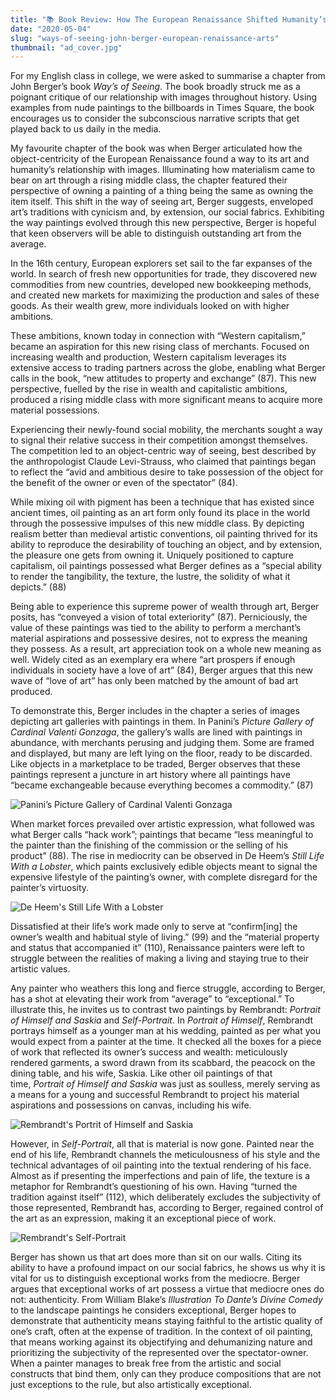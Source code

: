 ```yaml
---
title: "📚 Book Review: How The European Renaissance Shifted Humanity’s Relationship with Art" 
date: "2020-05-04"
slug: "ways-of-seeing-john-berger-european-renaissance-arts"
thumbnail: "ad_cover.jpg"
---
```


For my English class in college, we were asked to summarise a chapter from John Berger’s book _Way’s of Seeing_. The book broadly struck me as a poignant critique of our relationship with images throughout history. Using examples from nude paintings to the billboards in Times Square, the book encourages us to consider the subconscious narrative scripts that get played back to us daily in the media.

My favourite chapter of the book was when Berger articulated how the object-centricity of the European Renaissance found a way to its art and humanity’s relationship with images. Illuminating how materialism came to bear on art through a rising middle class, the chapter featured their perspective of owning a painting of a thing being the same as owning the item itself. This shift in the way of seeing art, Berger suggests, enveloped art’s traditions with cynicism and, by extension, our social fabrics. Exhibiting the way paintings evolved through this new perspective, Berger is hopeful that keen observers will be able to distinguish outstanding art from the average.

In the 16th century, European explorers set sail to the far expanses of the world. In search of fresh new opportunities for trade, they discovered new commodities from new countries, developed new bookkeeping methods, and created new markets for maximizing the production and sales of these goods. As their wealth grew, more individuals looked on with higher ambitions.

These ambitions, known today in connection with “Western capitalism,” became an aspiration for this new rising class of merchants. Focused on increasing wealth and production, Western capitalism leverages its extensive access to trading partners across the globe, enabling what Berger calls in the book, “new attitudes to property and exchange” (87). This new perspective, fuelled by the rise in wealth and capitalistic ambitions, produced a rising middle class with more significant means to acquire more material possessions.

Experiencing their newly-found social mobility, the merchants sought a way to signal their relative success in their competition amongst themselves. The competition led to an object-centric way of seeing, best described by the anthropologist Claude Levi-Strauss, who claimed that paintings began to reflect the “avid and ambitious desire to take possession of the object for the benefit of the owner or even of the spectator” (84).

While mixing oil with pigment has been a technique that has existed since ancient times, oil painting as an art form only found its place in the world through the possessive impulses of this new middle class. By depicting realism better than medieval artistic conventions, oil painting thrived for its ability to reproduce the desirability of touching an object, and by extension, the pleasure one gets from owning it. Uniquely positioned to capture capitalism, oil paintings possessed what Berger defines as a “special ability to render the tangibility, the texture, the lustre, the solidity of what it depicts.” (88)

Being able to experience this supreme power of wealth through art, Berger posits, has “conveyed a vision of total exteriority” (87). Perniciously, the value of these paintings was tied to the ability to perform a merchant’s material aspirations and possessive desires, not to express the meaning they possess. As a result, art appreciation took on a whole new meaning as well. Widely cited as an exemplary era where “art prospers if enough individuals in society have a love of art” (84), Berger argues that this new wave of “love of art” has only been matched by the amount of bad art produced.

To demonstrate this, Berger includes in the chapter a series of images depicting art galleries with paintings in them. In Panini’s _Picture Gallery of Cardinal Valenti Gonzaga_, the gallery’s walls are lined with paintings in abundance, with merchants perusing and judging them. Some are framed and displayed, but many are left lying on the floor, ready to be discarded. Like objects in a marketplace to be traded, Berger observes that these paintings represent a juncture in art history where all paintings have “became exchangeable because everything becomes a commodity.” (87)

![Panini’s Picture Gallery of Cardinal Valenti Gonzaga](gallery_valenti.jpg)

When market forces prevailed over artistic expression, what followed was what Berger calls “hack work”; paintings that became “less meaningful to the painter than the finishing of the commission or the selling of his product” (88). The rise in mediocrity can be observed in De Heem’s _Still Life With a Lobster_, which paints exclusively edible objects meant to signal the expensive lifestyle of the painting’s owner, with complete disregard for the painter’s virtuosity.

![De Heem's Still Life With a Lobster](stilllife_lobster.jpg)

Dissatisfied at their life’s work made only to serve at “confirm[ing] the owner’s wealth and habitual style of living.” (99) and the “material property and status that accompanied it” (110), Renaissance painters were left to struggle between the realities of making a living and staying true to their artistic values.

Any painter who weathers this long and fierce struggle, according to Berger, has a shot at elevating their work from “average” to “exceptional.” To illustrate this, he invites us to contrast two paintings by Rembrandt: _Portrait of Himself and Saskia_ and _Self-Portrait_. In _Portrait of Himself_, Rembrandt portrays himself as a younger man at his wedding, painted as per what you would expect from a painter at the time. It checked all the boxes for a piece of work that reflected its owner’s success and wealth: meticulously rendered garments, a sword drawn from its scabbard, the peacock on the dining table, and his wife, Saskia. Like other oil paintings of that time, _Portrait of Himself and Saskia_ was just as soulless, merely serving as a means for a young and successful Rembrandt to project his material aspirations and possessions on canvas, including his wife.

![Rembrandt's Portrit of Himself and Saskia](rembrandt_saskia.jpg)

However, in _Self-Portrait_, all that is material is now gone. Painted near the end of his life, Rembrandt channels the meticulousness of his style and the technical advantages of oil painting into the textual rendering of his face. Almost as if presenting the imperfections and pain of life, the texture is a metaphor for Rembrandt’s questioning of his own. Having “turned the tradition against itself” (112), which deliberately excludes the subjectivity of those represented, Rembrandt has, according to Berger, regained control of the art as an expression, making it an exceptional piece of work.

![Rembrandt's Self-Portrait](rembrandt_self.jpg)

Berger has shown us that art does more than sit on our walls. Citing its ability to have a profound impact on our social fabrics, he shows us why it is vital for us to distinguish exceptional works from the mediocre. Berger argues that exceptional works of art possess a virtue that mediocre ones do not: authenticity. From William Blake’s _Illustration To Dante’s Divine Comedy_ to the landscape paintings he considers exceptional, Berger hopes to demonstrate that authenticity means staying faithful to the artistic quality of one’s craft, often at the expense of tradition. In the context of oil painting, that means working against its objectifying and dehumanizing nature and prioritizing the subjectivity of the represented over the spectator-owner. When a painter manages to break free from the artistic and social constructs that bind them, only can they produce compositions that are not just exceptions to the rule, but also artistically exceptional.
